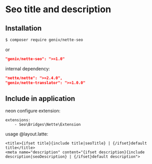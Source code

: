 Seo title and description
======

Installation
------------

```sh
$ composer require geniv/nette-seo
```
or
```json
"geniv/nette-seo": ">=1.0"
```

internal dependency:
```json
"nette/nette": ">=2.4.0",
"geniv/nette-translator": ">=1.0.0"
```

Include in application
----------------------

neon configure extension:
```neon
extensions:
    - Seo\Bridges\Nette\Extension
```

usage @layout.latte:
```latte
<title>{ifset title}{include title|seoTitle} | {/ifset}default title</title>
<meta name="description" content="{ifset description}{include description|seoDescription} | {/ifset}default description">
```
